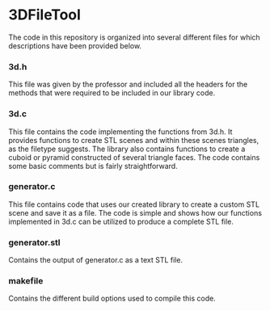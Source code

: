 # 3DFileTool
The code in this repository is organized into several different files for which descriptions have been provided below. 

### 3d.h
This file was given by the professor and included all the headers for the methods that were required to be included in our library code.

### 3d.c
This file contains the code implementing the functions from 3d.h. It provides functions to create STL scenes and within these scenes triangles, as the filetype suggests. The library also contains functions to create a cuboid or pyramid constructed of several triangle faces. The code contains some basic comments but is fairly straightforward.

### generator.c
This file contains code that uses our created library to create a custom STL scene and save it as a file. The code is simple and shows how our functions implemented in 3d.c can be utilized to produce a complete STL file.

### generator.stl
Contains the output of generator.c as a text STL file.

### makefile
Contains the different build options used to compile this code.
